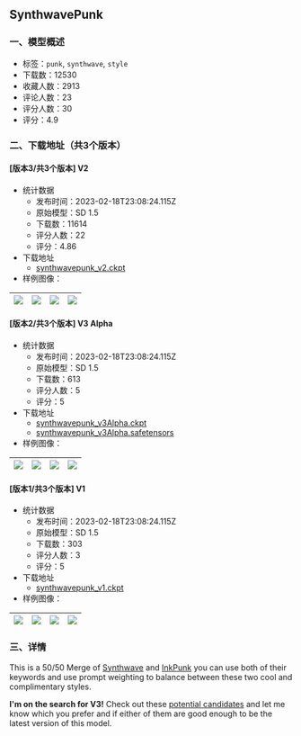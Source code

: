 ## SynthwavePunk
### 一、模型概述

- 标签：`punk`, `synthwave`, `style`
- 下载数：12530
- 收藏人数：2913
- 评论人数：23
- 评分人数：30
- 评分：4.9

### 二、下载地址（共3个版本）

#### [版本3/共3个版本] V2

- 统计数据
  - 发布时间：2023-02-18T23:08:24.115Z
  - 原始模型：SD 1.5
  - 下载数：11614
  - 评分人数：22
  - 评分：4.86
- 下载地址
  - [synthwavepunk_v2.ckpt](https://civitai.com/api/download/models/1144)
- 样例图像：

| <img src="https://image.civitai.com/xG1nkqKTMzGDvpLrqFT7WA/3cabeab1-a1c9-4a02-ac76-3a9ed69a1700/width=450/9304.jpeg" /> | <img src="https://image.civitai.com/xG1nkqKTMzGDvpLrqFT7WA/12016264-9e99-457b-d50c-8f262706e000/width=450/9417.jpeg" /> | <img src="https://image.civitai.com/xG1nkqKTMzGDvpLrqFT7WA/6feece23-ac13-44b5-fa8c-1dd334c31000/width=450/9303.jpeg" /> | <img src="https://image.civitai.com/xG1nkqKTMzGDvpLrqFT7WA/02b8537c-bfc5-4a3a-74c8-2155b82f2500/width=450/9302.jpeg" /> |
| ---- | ---- | ---- | ---- |

#### [版本2/共3个版本] V3 Alpha

- 统计数据
  - 发布时间：2023-02-18T23:08:24.115Z
  - 原始模型：SD 1.5
  - 下载数：613
  - 评分人数：5
  - 评分：5
- 下载地址
  - [synthwavepunk_v3Alpha.ckpt](https://civitai.com/api/download/models/1292?type=Model&format=PickleTensor&size=full&fp=fp16)
  - [synthwavepunk_v3Alpha.safetensors](https://civitai.com/api/download/models/1292)
- 样例图像：

| <img src="https://image.civitai.com/xG1nkqKTMzGDvpLrqFT7WA/e82adceb-cae1-45c5-ab39-74850d027200/width=450/10650.jpeg" /> | <img src="https://image.civitai.com/xG1nkqKTMzGDvpLrqFT7WA/f1471530-4263-4424-d298-ecc484470d00/width=450/10649.jpeg" /> | <img src="https://image.civitai.com/xG1nkqKTMzGDvpLrqFT7WA/c8ea989a-d540-4be9-e593-d937e379be00/width=450/10648.jpeg" /> | <img src="https://image.civitai.com/xG1nkqKTMzGDvpLrqFT7WA/64389092-cc40-4c0f-f801-dd157e270700/width=450/10647.jpeg" /> |
| ---- | ---- | ---- | ---- |

#### [版本1/共3个版本] V1

- 统计数据
  - 发布时间：2023-02-18T23:08:24.115Z
  - 原始模型：SD 1.5
  - 下载数：303
  - 评分人数：3
  - 评分：5
- 下载地址
  - [synthwavepunk_v1.ckpt](https://civitai.com/api/download/models/1105)
- 样例图像：

| <img src="https://image.civitai.com/xG1nkqKTMzGDvpLrqFT7WA/c78c9dab-284a-4268-f12d-db66bb0cc700/width=450/9040.jpeg" /> | <img src="https://image.civitai.com/xG1nkqKTMzGDvpLrqFT7WA/849364cf-1707-40bf-1432-e95fe4f4fb00/width=450/9048.jpeg" /> | <img src="https://image.civitai.com/xG1nkqKTMzGDvpLrqFT7WA/7d771fe6-eca7-40e6-e6de-49dddfff4200/width=450/9203.jpeg" /> | <img src="https://image.civitai.com/xG1nkqKTMzGDvpLrqFT7WA/ea3828c5-b342-4138-fe6c-2bca085b9900/width=450/9047.jpeg" /> |
| ---- | ---- | ---- | ---- |


### 三、详情
<p>This is a 50/50 Merge of <a target="_blank" rel="ugc" href="https://civitai.com/models/1061">Synthwave</a> and <a target="_blank" rel="ugc" href="https://civitai.com/models/1087">InkPunk</a> you can use both of their keywords and use prompt weighting to balance between these two cool and complimentary styles.</p><p><strong>I'm on the search for V3!</strong> Check out these <a rel="ugc" href="https://civitai.com/models/2856/synthpunk-search">potential candidates</a> and let me know which you prefer and if either of them are good enough to be the latest version of this model.</p>